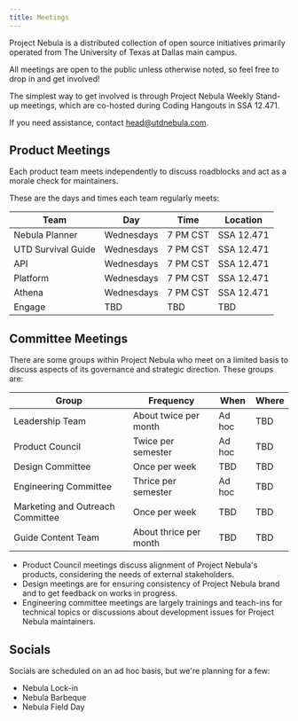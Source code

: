 ```yaml
---
title: Meetings
---
```


Project Nebula is a distributed collection of open source initiatives primarily
operated from The University of Texas at Dallas main campus.

All meetings are open to the public unless otherwise noted, so feel free to drop
in and get involved!

The simplest way to get involved is through Project Nebula Weekly Stand-up
meetings, which are co-hosted during Coding Hangouts in SSA 12.471.

If you need assistance, contact head@utdnebula.com.

## Product Meetings

Each product team meets independently to discuss roadblocks and act as a morale
check for maintainers.

These are the days and times each team regularly meets:

| Team               | Day        | Time     | Location   |
| ------------------ | ---------- | -------- | ---------- |
| Nebula Planner     | Wednesdays | 7 PM CST | SSA 12.471 |
| UTD Survival Guide | Wednesdays | 7 PM CST | SSA 12.471 |
| API                | Wednesdays | 7 PM CST | SSA 12.471 |
| Platform           | Wednesdays | 7 PM CST | SSA 12.471 |
| Athena             | Wednesdays | 7 PM CST | SSA 12.471 |
| Engage             | TBD        | TBD      | TBD        |

## Committee Meetings

There are some groups within Project Nebula who meet on a limited basis to
discuss aspects of its governance and strategic direction. These groups are:

| **Group**                        | **Frequency**          | **When** | **Where** |
| -------------------------------- | ---------------------- | -------- | --------- |
| Leadership Team                  | About twice per month  | Ad hoc   | TBD       |
| Product Council                  | Twice per semester     | Ad hoc   | TBD       |
| Design Committee                 | Once per week          | TBD      | TBD       |
| Engineering Committee            | Thrice per semester    | Ad hoc   | TBD       |
| Marketing and Outreach Committee | Once per week          | TBD      | TBD       |
| Guide Content Team               | About thrice per month | TBD      | TBD       |

- Product Council meetings discuss alignment of Project Nebula's products,
  considering the needs of external stakeholders.
- Design meetings are for ensuring consistency of Project Nebula brand and to
  get feedback on works in progress.
- Engineering committee meetings are largely trainings and teach-ins for
  technical topics or discussions about development issues for Project Nebula
  maintainers.

## Socials

Socials are scheduled on an ad hoc basis, but we're planning for a few:

- Nebula Lock-in
- Nebula Barbeque
- Nebula Field Day
